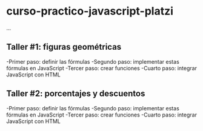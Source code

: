 # curso-practico-javascript-platzi

...

## Taller #1: figuras geométricas

-Primer paso: definir las fórmulas
-Segundo paso: implementar estas fórmulas en JavaScript
-Tercer paso: crear funciones
-Cuarto paso: integrar JavaScript con HTML


## Taller #2: porcentajes y descuentos
-Primer paso: definir las fórmulas
-Segundo paso: implementar estas fórmulas en JavaScript
-Tercer paso: crear funciones
-Cuarto paso: integrar JavaScript con HTML